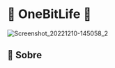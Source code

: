 # 🤖 OneBitLife 🤖

![Screenshot_20221210-145058_2](https://user-images.githubusercontent.com/98343640/206881392-da1301bf-d566-4909-8678-742e314efeb2.png)


## :page_with_curl: Sobre

